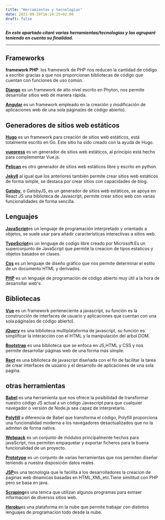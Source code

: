 ```yaml
---
title: "Herramientas y tecnologías"
date: 2021-09-29T16:24:25+02:00
draft: false
---
```


***En este apartado citaré varias herramientas/tecnologías y las agruparé teniendo en cuenta su finalidad.***

---
## Frameworks

**framework PHP**: los framework de PHP nos reducen la cantidad de código a escribir gracias a que nos proporcionan bibliotecas de código que cuentan con funciones de uso común.

[**Django**](https://www.djangoproject.com/) es un framework de alto nivel escrito en Phyton, nos permite desarrollar sitios web de manera rápida.

[**Angular**](https://angular.io/) es un framework empleado en la creación y modificación de aplicaciones web de una sola página(es de código abierto).
 
## Generadores de sitios web estáticos

[**Hugo**](https://gohugo.io/) es un framework para creación de sitios web estáticos, está totalmente escrito en Go. Este sitio ha sido creado con la ayuda de Hugo.

[**vuepress**](https://vuepress.vuejs.org/) es un generador de sitios web estáticos, al principio está hecho para complementar Vue.js.

[**Pelican**](https://blog.getpelican.com/) es otro generador de sitios web estáticos libre y escrito en python.

[**Jekyll**](https://jekyllrb.com/) al igual que los anteriores también permite crear sitios web estáticos de forma simple, se destaca por crear sitios con capacidades de blog.

[**Gatsby**](https://www.gatsbyjs.com/), o GatsbyJS, es un generador de sitios web estáticos, se apoya en React JS una biblioteca de Javascript, permite crear sitios web con varias funcionalidades de forma sencilla.

## Lenguajes 

[**JavaScript**](https://developer.mozilla.org/es/docs/Web/JavaScript)es un lenguaje de programación interpretado y orientado a objetos, se suele usar para añadir características interactivas a sitios web.

 [**TypeScript**](https://www.typescriptlang.org/)es un lenguaje de codigo libre creado por Microsoft.Es un superconjunto de JavaScript que permite la creacion de tipos estaticos y objetos basados en clases.

[**Css**](https://developer.mozilla.org/es/docs/Web/CSS) es un lenguaje de diseño gráfico que nos permite determinar el estilo de un documento HTML y derivados.

[**PHP**](https://www.php.net/manual/es/intro-whatis.php) es un lenguaje de programación de código abierto muy útil a la hora de desarrollar web's.

## Bibliotecas 

[**Vue**](https://vuejs.org/) es un framework perteneciente a javascript, su función es la construcción de interfaces de usuario y aplicaciones que cuentan con una sola página(es de código abierto).

[**jQuery**](https://jquery.com/) es una biblioteca multiplataforma de javascript, su función es simplificar la interacción con el HTML y la manipulación del árbol DOM. 

[**Bootstrap**](https://getbootstrap.com/) es una biblioteca que se enfoca en JS,HTML y CSS y nos permite desarrollar páginas web de una forma más simple.

[**Rect**](https://es.reactjs.org/tutorial/tutorial.html) es una biblioteca de javascript diseñada con el fin de facilitar la tarea de crear interfaces de usuario y el desarrollo de aplicaciones de una sola pagina.

## otras herramientas 

[**Babel**](https://babeljs.io/) es una herramienta que nos ofrece la posibilidad de transformar nuestro código JS actual a un código Javascript para que cualquier navegador o versión de Node.js sea capaz de interpretarlo.

[**Polyfill**](https://polyfill.io/v3/) a diferencia de Babel que transforma el código, Polyfill proporciona una funcionalidad moderna a los navegadores desactualizados que no la admiten de forma nativa. 

[**Webpack**](https://webpack.js.org/) es un conjunto de módulos principalmente hechos para javaScript, nos permiten empaquetar y exportar ficheros para la buena funcionalidad de un proyecto.  

[**Prototype**](https://support.invisionapp.com/hc/en-us/articles/115002498766-Prototype) es un conjunto de varias herramientas que nos permiten diseñar teniendo a nuestra disposición datos reales.

[**JSP**](https://es.wikipedia.org/wiki/JavaServer_Pages)es una tecnologia que le facilita a los desarrolladores la creacion de paginas web dinamicas basadas en HTML,XML,etc.Tiene similitud con PHP pero se basa en java.

[**Scraping**](https://es.wikipedia.org/wiki/Web_scraping)es una tenica que utilizan algunos programas para extraer informacion de diversos sitios web.

[**Heroku**](https://www.heroku.com/)es una plataforma en la nube que permite trabajar con distintos lenguajes de programacion todo desde la nube.



